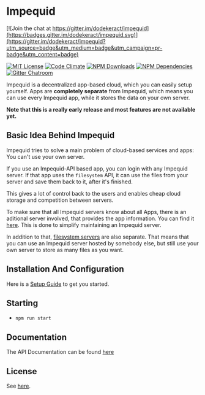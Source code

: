 # Impequid

[![Join the chat at https://gitter.im/dodekeract/impequid](https://badges.gitter.im/dodekeract/impequid.svg)](https://gitter.im/dodekeract/impequid?utm_source=badge&utm_medium=badge&utm_campaign=pr-badge&utm_content=badge)

[![MIT License](https://img.shields.io/badge/license-MIT-blue.svg)](http://opensource.org/licenses/MIT)
[![Code Climate](https://codeclimate.com/github/dodekeract/impequid/badges/gpa.svg)](https://codeclimate.com/github/dodekeract/impequid)
[![NPM Downloads](https://img.shields.io/npm/dm/impequid.svg)](https://npmjs.com/package/impequid)
[![NPM Dependencies](https://david-dm.org/dodekeract/impequid.svg)](https://david-dm.org/dodekeract/impequid)
[![Gitter Chatroom](https://badges.gitter.im/dodekeract/impequid.svg)](https://gitter.im/dodekeract/impequid)

Impequid is a decentralized app-based cloud, which you can easily setup yourself. Apps are **completely separate** from Impequid, which means you can use every Impequid app, while it stores the data on your own server.

**Note that this is a really early release and most features are not available yet.**

## Basic Idea Behind Impequid

Impequid tries to solve a main problem of cloud-based services and apps: You can't use your own server.

If you use an Impequid-API based app, you can login with any Impequid server. If that app uses the `filesystem` API, it can use the files from your server and save them back to it, after it's finished.

This gives a lot of control back to the users and enables cheap cloud storage and competition between servers.

To make sure that all Impequid servers know about all Apps, there is an aditional server involved, that provides the app information. You can find it [here](https://github.com/dodekeract/impequid-service-provider). This is done to simplify maintaining an Impequid server.

In addition to that, [filesystem servers](https://github.com/dodekeract/impequid-filesystem-server) are also separate. That means that you can use an Impequid server hosted by somebody else, but still use your own server to store as many files as you want.

## Installation And Configuration

Here is a [Setup Guide](documentation/setup-guide.md) to get you started.

## Starting

- `npm run start`

## Documentation

The API Documentation can be found [here](documentation/api.md)

## License

See [here](documentation/license.md).
